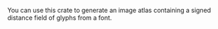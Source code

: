 You can use this crate to generate an image atlas containing a signed distance
field of glyphs from a font.